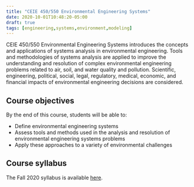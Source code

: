 ```yaml
---
title: "CEIE 450/550 Environmental Engineering Systems"
date: 2020-10-01T10:48:20-05:00
draft: true
tags: [engineering,systems,environment,modeling]
---
```


CEIE 450/550 Environmental Engineering Systems introduces the concepts and applications of systems analysis in environmental engineering. Tools and methodologies of systems analysis are applied to improve the understanding and resolution of complex environmental engineering problems related to air, soil, and water quality and pollution. Scientific, engineering, political, social, legal, regulatory, medical, economic, and financial impacts of environmental engineering decisions are considered. 

## Course objectives
By the end of this course, students will be able to:
 - Define environmental engineering systems
 - Assess tools and methods used in the analysis and resolution of environmental engineering systems problems
 - Apply these approaches to a variety of environmental challenges

## Course syllabus
The Fall 2020 syllabus is available [here](https://www.dropbox.com/s/l9gk0lscazi7sbt/CEIE_450-550_Syllabus20200921.docx?dl=0).




